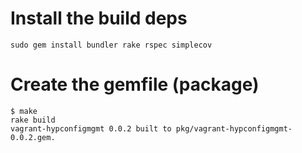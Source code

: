 Install the build deps
======================

```
sudo gem install bundler rake rspec simplecov
```

Create the gemfile (package)
============================

```
$ make
rake build
vagrant-hypconfigmgmt 0.0.2 built to pkg/vagrant-hypconfigmgmt-0.0.2.gem.
```
